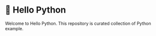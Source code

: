 # 🐍 Hello Python

Welcome to Hello Python. This repository is curated collection of Python example.
